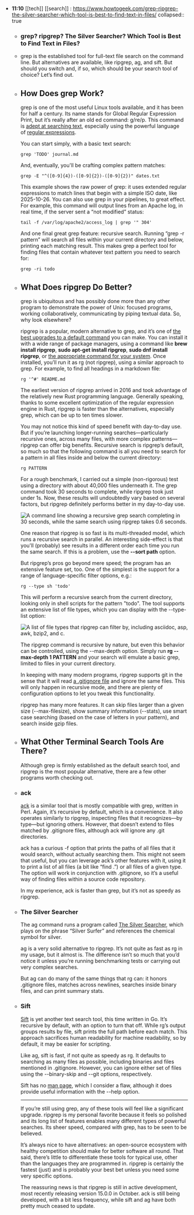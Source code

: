 - **11:10** [[tech]] [[search]] :   https://www.howtogeek.com/grep-ripgrep-the-silver-searcher-which-tool-is-best-to-find-text-in-files/
  collapsed:: true
	- ### grep? ripgrep? The Silver Searcher? Which Tool is Best to Find Text in Files?
	- grep is the established tool for full-text file search on the command line. But alternatives are available, like ripgrep, ag, and sift. But should you switch and, if so, which should be your search tool of choice? Let’s find out.
	- ## How Does grep Work?
	  
	  grep is one of the most useful Linux tools available, and it has been for half a century. Its name stands for Global Regular Expression Print, but it’s really after an old ed command: g/re/p. This command is [adept at searching text](https://www.howtogeek.com/496056/how-to-use-the-grep-command-on-linux/), especially using the powerful language of [regular expressions](https://www.howtogeek.com/get-started-with-regex-in-linux-terminal/).
	  
	  You can start simply, with a basic text search:
	  
	  ```
	  grep 'TODO' journal.md
	  ```
	  
	  And, eventually, you'll be crafting complex pattern matches:
	  
	  ```
	  grep -E "^([0-9]{4})-([0-9]{2})-([0-9]{2})" dates.txt
	  ```
	  
	  This example shows the raw power of grep: it uses extended regular expressions to match lines that begin with a simple ISO date, like 2025-10-26. You can also use grep in your pipelines, to great effect. For example, this command will output lines from an Apache log, in real time, if the server sent a “not modified” status:
	  
	  ```
	  tail -f /var/log/apache2/access_log | grep '" 304'
	  ```
	  
	  And one final great grep feature: recursive search. Running “grep -r pattern” will search all files within your current directory and below, printing each matching result. This makes grep a perfect tool for finding files that contain whatever text pattern you need to search for:
	  
	  ```
	  grep -ri todo
	  ```
	- ## What Does ripgrep Do Better?
	  
	  grep is ubiquitous and has possibly done more than any other program to demonstrate the power of Unix: focused programs, working collaboratively, communicating by piping textual data. So, why look elsewhere?
	  
	  ripgrep is a popular, modern alternative to grep, and it’s one of [the best upgrades to a default command](https://www.howtogeek.com/replace-default-linux-commands-with-these-alternatives/) you can make. You can install it with a wide range of package managers, using a command like **brew install ripgrep**, **sudo apt-get install ripgrep**, **sudo dnf install ripgrep**, or [the appropriate command for your system](https://github.com/BurntSushi/ripgrep#user-content-installation). Once installed, you’ll run it as rg (not ripgrep), using a similar approach to grep. For example, to find all headings in a markdown file:
	  
	  ```
	  rg '^#' README.md
	  ```
	  
	  The earliest version of ripgrep arrived in 2016 and took advantage of the relatively new Rust programming language. Generally speaking, thanks to some excellent optimization of the regular expression engine in Rust, ripgrep is faster than the alternatives, especially grep, which can be up to ten times slower.
	  
	  You may not notice this kind of speed benefit with day-to-day use. But if you’re launching longer-running searches—particularly recursive ones, across many files, with more complex patterns—ripgrep can offer big benefits. Recursive search is ripgrep’s default, so much so that the following command is all you need to search for a pattern in all files inside and below the current directory:
	  
	  ```
	  rg PATTERN
	  ```
	  
	  For a rough benchmark, I carried out a simple (non-rigorous) test using a directory with about 40,000 files underneath it. The grep command took 30 seconds to complete, while ripgrep took just under 1s. Now, these results will undoubtedly vary based on several factors, but ripgrep definitely performs better in my day-to-day use.
	  
	  ![A command line showing a recursive grep search completing in 30 seconds, while the same search using ripgrep takes 0.6 seconds.](https://static0.howtogeekimages.com/wordpress/wp-content/uploads/2025/10/linux-grep-versus-ripgrep.png?q=70&fit=crop&w=825&dpr=1)
	  
	  One reason that ripgrep is so fast is its multi-threaded model, which runs a recursive search in parallel. An interesting side-effect is that you'll (probably) see results in a different order each time you run the same search. If this is a problem, use the **--sort path** option.
	  
	  But ripgrep’s pros go beyond mere speed; the program has an extensive feature set, too. One of the simplest is the support for a range of language-specific filter options, e.g.:
	  
	  ```
	  rg --type sh 'todo'
	  ```
	  
	  This will perform a recursive search from the current directory, looking only in shell scripts for the pattern "todo". The tool supports an extensive list of file types, which you can display with the --type-list option:
	  
	  ![A list of file types that ripgrep can filter by, including asciidoc, asp, awk, bzip2, and c.](https://static0.howtogeekimages.com/wordpress/wp-content/uploads/2025/10/linux-ripgrep-type-list-2.png?q=70&fit=crop&w=756&dpr=1)
	  
	  The ripgrep command is recursive by nature, but even this behavior can be controlled, using the --max-depth option. Simply run **rg --max-depth 1 PATTERN** and your search will emulate a basic grep, limited to files in your current directory.
	  
	  In keeping with many modern programs, ripgrep supports git in the sense that it will read [a .gitignore file](https://www.howtogeek.com/devops/what-is-a-gitignore-file-and-how-do-you-configure-it/) and ignore the same files. This will only happen in recursive mode, and there are plenty of configuration options to let you tweak this functionality.
	  
	  ripgrep has many more features. It can skip files larger than a given size (--max-filesize), show summary information (--stats), use smart case searching (based on the case of letters in your pattern), and search inside gzip files.
	- ## What Other Terminal Search Tools Are There?
	  
	  Although grep is firmly established as the default search tool, and ripgrep is the most popular alternative, there are a few other programs worth checking out.
	- ### ack
	  
	  [ack](https://beyondgrep.com/) is a similar tool that is mostly compatible with grep, written in Perl. Again, it’s recursive by default, which is a convenience. It also operates similarly to ripgrep, inspecting files that it recognizes—by type—but ignoring others. However, that doesn’t extend to files matched by .gitignore files, although ack will ignore any .git directories.
	  
	  ack has a curious -f option that prints the paths of all files that it would search, without actually searching them. This might not seem that useful, but you can leverage ack’s other features with it, using it to print a list of all files (a bit like “find .”) or all files of a given type. The option will work in conjunction with .gitignore, so it’s a useful way of finding files within a source code repository.
	  
	  In my experience, ack is faster than grep, but it’s not as speedy as ripgrep.
	- ### The Silver Searcher
	  
	  The ag command runs a program called [The Silver Searcher](https://geoff.greer.fm/ag/), which plays on the phrase “Silver Surfer” and references the chemical symbol for silver.
	  
	  ag is a very solid alternative to ripgrep. It’s not quite as fast as rg in my usage, but it almost is. The difference isn’t so much that you’d notice it unless you’re running benchmarking tests or carrying out very complex searches.
	  
	  But ag can do many of the same things that rg can: it honors .gitignore files, matches across newlines, searches inside binary files, and can print summary stats.
	- ### Sift
	  
	  [Sift](https://sift-tool.org/) is yet another text search tool, this time written in Go. It’s recursive by default, with an option to turn that off. While rg’s output groups results by file, sift prints the full path before each match. This approach sacrifices human readability for machine readability, so by default, it may be easier for scripting.
	  
	  Like ag, sift is fast, if not quite as speedy as rg. It defaults to searching as many files as possible, including binaries and files mentioned in .gitignore. However, you can ignore either set of files using the --binary-skip and --git options, respectively.
	  
	  Sift has no [man page](https://www.howtogeek.com/663440/how-to-use-linuxs-man-command-hidden-secrets-and-basics/), which I consider a flaw, although it does provide useful information with the --help option.
	  
	  ---
	  
	  If you’re still using grep, any of these tools will feel like a significant upgrade. ripgrep is my personal favorite because it feels so polished and its long list of features enables many different types of powerful searches. Its sheer speed, compared with grep, has to be seen to be believed.
	  
	  It’s always nice to have alternatives: an open-source ecosystem with healthy competition should make for better software all round. That said, there’s little to differentiate these tools for typical use, other than the languages they are programmed in. ripgrep is certainly the fastest (just) and is probably your best bet unless you need some very specific options.
	  
	  The reassuring news is that ripgrep is still in active development, most recently releasing version 15.0.0 in October. ack is still being developed, with a bit less frequency, while sift and ag have both pretty much ceased to update.